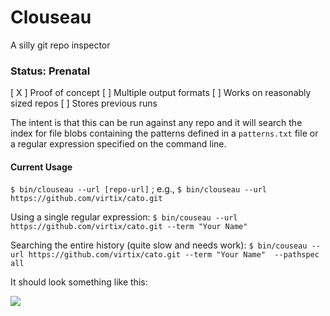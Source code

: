 # Clouseau

A silly git repo inspector

### Status: Prenatal

[ X ] Proof of concept
[ ] Multiple output formats
[ ] Works on reasonably sized repos
[ ] Stores previous runs

The intent is that this can be run against any repo and it will search the index for 
file blobs containing the patterns defined in a ```patterns.txt``` file or a regular expression 
specified on the command line.


#### Current Usage

```$ bin/clouseau --url [repo-url]``` ; e.g., ```$ bin/clouseau --url https://github.com/virtix/cato.git``` 

Using a single regular expression:
```$ bin/couseau --url https://github.com/virtix/cato.git --term "Your Name"```


Searching the entire history (quite slow and needs work):
```$ bin/couseau --url https://github.com/virtix/cato.git --term "Your Name"  --pathspec all```


It should look something like this:

![](https://raw.github.com/virtix/clouseau/master/ss.png)





